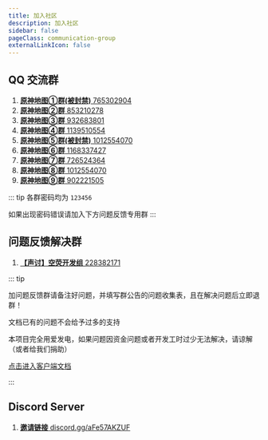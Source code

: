 ```yaml
---
title: 加入社区
description: 加入社区
sidebar: false
pageClass: communication-group
externalLinkIcon: false
---
```


## <SvgIcon name="qq" /> QQ 交流群

1. [**原神地图①群(被封禁)** 765302904](https://qm.qq.com/cgi-bin/qm/qr?k=p03N6ACWOqFW0WNhhUQSw2goET3L-Tkt&jump_from=webapi '点击一键加入原神地图交流①群')
2. [**原神地图②群** 853210278](https://qm.qq.com/cgi-bin/qm/qr?k=XXQPSSokSPuv8xKcM-52HT7ufLsE4leo&jump_from=webapi '点击一键加入原神地图②群')
3. [**原神地图③群** 932683801](https://qm.qq.com/cgi-bin/qm/qr?k=YgBbiFrBbXBH4eFzn_QEBA4jDGBgO4s8&jump_from=webapi '点击一键加入原神地图③群')
4. [**原神地图④群** 1139510554](https://qm.qq.com/cgi-bin/qm/qr?k=oHCv-c0sRdA3mtPtQY1q6Tr3oNAJErn2&jump_from=webapi '点击一键加入原神地图④群')
5. [**原神地图⑤群(被封禁)** 1012554070](https://qm.qq.com/ '点击一键加入原神地图⑤群')
6. [**原神地图⑥群** 1168337427](https://qm.qq.com/cgi-bin/qm/qr?k=-9GO5ByOM-6gpS9UmQhd2Tu_W8KACHln&jump_from=webapi '点击一键加入原神地图⑥群')
7. [**原神地图⑦群** 726524364](https://qm.qq.com/cgi-bin/qm/qr?k=sDQXH18A-nbJT7y6PRM1GYM80qsvtWp7&jump_from=webapi '点击一键加入原神地图⑦群')
8. [**原神地图⑧群** 1012554070](https://qm.qq.com/cgi-bin/qm/qr?k=V-VnkK33Yx-PZmBXIFPS_frnIKCDghcq&jump_from=webapi '点击一键加入原神地图⑧群')
9. [**原神地图⑨群** 902221505](https://qm.qq.com/cgi-bin/qm/qr?k=uwMrGyjdb8BXBe3g0PjFkjv_W0Y6VmSA&jump_from=webapi '点击一键加入原神地图⑨群')

::: tip
各群密码均为 `123456`

如果出现密码错误请加入下方问题反馈专用群
:::

## <SvgIcon name="qq" /> 问题反馈解决群

1. [**【声讨】空荧开发组** 228382171](https://qm.qq.com/cgi-bin/qm/qr?k=p03N6ACWOqFW0WNhhUQSw2goET3L-Tkt&jump_from=webapi '【声讨】空荧开发组')

::: tip

加问题反馈群请备注好问题，并填写群公告的问题收集表，且在解决问题后立即退群！

文档已有的问题不会给予过多的支持

本项目完全用爱发电，如果问题因资金问题或者开发工时过少无法解决，请谅解（或者给我们捐助）

[点击进入客户端文档](https://support.qq.com/products/321980/faqs-more?id=94938)

:::

## <SvgIcon name="discord" /> Discord Server

1. [**邀请链接** discord.gg/aFe57AKZUF](https://discord.gg/aFe57AKZUF)

<style lang="scss" scoped>

.communication-group{
  ol {
    display: inherit;
    padding: 0;
    li {
      cursor: pointer;
      display: inline-block;
      margin: 10px 0;
      width: 98%;
      font-size: 16px;
      border: 1px solid var(--c-border-dark);
      border-radius: 5px;
      transition: all .3s;
      text-align: right;
      a {
        display: inline-block;
        position: relative;
        width: 100%;
        height: 100%;
        opacity: .8;
        padding: 10px 20px;
        box-sizing: border-box;
        transition: all .3s;
        strong {
          position: absolute;
          left: 25px;
        }
        &:hover{
          opacity: 1;
          text-decoration:none!important;
        }
      }
      &:hover{
        transform: translate3d(0, -2px, 0);
        box-shadow: 0 2px 12px 0 rgb(0 0 0 / 10%);
      }
    }
  }
}
</style>
